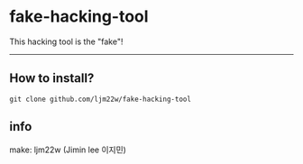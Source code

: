 # fake-hacking-tool

This hacking tool is the "fake"! 

---------------------------------------------

## How to install?

`git clone github.com/ljm22w/fake-hacking-tool`

## info
make: ljm22w (Jimin lee 이지민)

